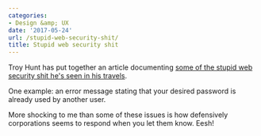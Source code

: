 ```yaml
---
categories:
- Design &amp; UX
date: '2017-05-24'
url: /stupid-web-security-shit/
title: Stupid web security shit
---
```


Troy Hunt has put together an article documenting <a href="https://www.troyhunt.com/reckon-youve-seen-some-stupid-security-things-here-hold-my-beer/">some of the stupid web security shit he's seen in his travels</a>.

One example: an error message stating that your desired password is already used by another user.

More shocking to me than some of these issues is how defensively corporations seems to respond when you let them know. Eesh!